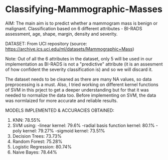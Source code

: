 # Classifying-Mammographic-Masses
AIM:
The main aim is to predict whether a mammogram mass is benign or malignant.
Classification based on 6 different attributes - BI-RADS assessment, age, shape, margin, density and severity.

DATASET:
From UCI repository (source: https://archive.ics.uci.edu/ml/datasets/Mammographic+Mass)

Note: Out of all the 6 attributes in the dataset, only 5 will be used in our implementation as BI-RADS is not a "predictive" attribute (it is an assesment of how confident the severity classification is) and so we will discard it.

The dataset needs to be cleaned as there are many NA values, so data preprocessing is a must.
Also, I tried working on different kernel functions of SVM in this prject to get a deeper understanding but for that it was needed to normalize the data too. 
Before implementing on SVM, the data was normlaized for more accurate and reliable results.

MODELS IMPLEMENTED & ACCURACIES OBTAINED:
1. KNN: 78.55%
2. SVM using:
   -linear kernel: 79.6%
   -radial basis function kernel: 80.1%
   -poly kernel: 79.27%
   -sigmoid kernel: 73.51%
4. Decision Trees: 73.73%
5. Random Forest: 75.28%
6. Logistic Regression: 80.74%
7. Naive Bayes: 78.44%
